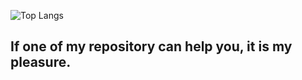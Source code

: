 ![Top Langs](https://github-readme-stats.vercel.app/api/top-langs/?username=murasakiakari&langs_count=5&layout=compact)

## If one of my repository can help you, it is my pleasure.
